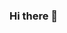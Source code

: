 ### Hi there 👋

<!--
**imraj560/imraj560** is a ✨ _special_ ✨ repository because its `README.md` (this file) appears on your GitHub profile.

Here are some ideas to get you started:

- 🔭 I’m currently working on ...Special CMS Project https://bond.bluepackltd.com/
- 🌱 I’m currently learning ... Node Js and React
- 💬 Ask me about ...PHP :)
- 📫 How to reach me: ...nstagram: @handle → Instagram: im_raj2.0
- 😄 Pronouns: ...N/A :(
- ⚡ Fun fact: ...i have failed at gratitude journaling for the 6th time now :) :(
-->
